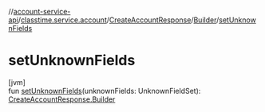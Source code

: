 //[account-service-api](../../../../index.md)/[classtime.service.account](../../index.md)/[CreateAccountResponse](../index.md)/[Builder](index.md)/[setUnknownFields](set-unknown-fields.md)

# setUnknownFields

[jvm]\
fun [setUnknownFields](set-unknown-fields.md)(unknownFields: UnknownFieldSet): [CreateAccountResponse.Builder](index.md)
